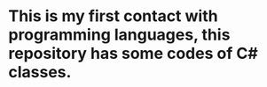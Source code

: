 <h1>
  This is my first contact with programming languages, this repository has some codes of C# classes.
</h1>
